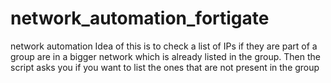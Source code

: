 # network_automation_fortigate
network automation
Idea of this is to check a list of IPs if they are part of a group are in a bigger network which is already listed in the group.
Then the script asks you if you want to list the ones that are not present in the group
